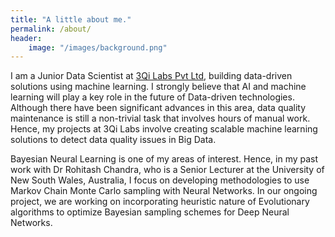 ```yaml
---
title: "A little about me."
permalink: /about/
header:
    image: "/images/background.png"
---
```


I am a Junior Data Scientist at [3Qi Labs Pvt Ltd](http://3qilabs.com/), building data-driven solutions using machine learning. I strongly believe that AI and machine learning will play a key role in the future of Data-driven technologies. Although there have been significant advances in this area, data quality maintenance is still a non-trivial task that involves hours of manual work. Hence, my projects at 3Qi Labs involve creating scalable machine learning solutions to detect data quality issues in Big Data.

Bayesian Neural Learning is one of my areas of interest. Hence, in my past work with Dr Rohitash Chandra, who is a Senior Lecturer at the University of New South Wales, Australia, I focus on developing methodologies to use Markov Chain Monte Carlo sampling with Neural Networks. In our ongoing project, we are working on incorporating heuristic nature of Evolutionary algorithms to optimize Bayesian sampling schemes for Deep Neural Networks.